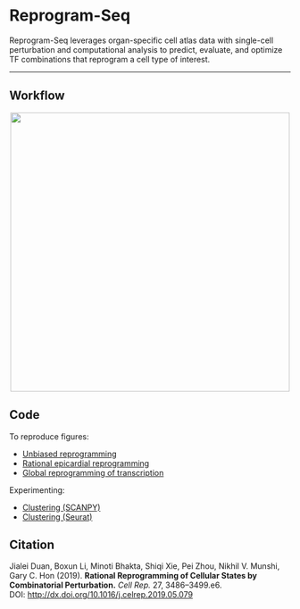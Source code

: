 # Reprogram-Seq

Reprogram-Seq leverages organ-specific cell atlas data with single-cell perturbation and computational analysis to predict, evaluate, and optimize TF combinations that reprogram a cell type of interest.

***

## Workflow

<p align='center'>
    <img src='https://ars.els-cdn.com/content/image/1-s2.0-S2211124719307089-fx1_lrg.jpg' alt='' width='500'/>
</p>

## Code

To reproduce figures:

- [Unbiased reprogramming](http://htmlpreview.github.io/?https://github.com/jlduan/Reprogram-Seq/blob/master/notebooks/rmarkdown_notebooks/unbiased_reprogramming.html)
- [Rational epicardial reprogramming](http://htmlpreview.github.io/?https://github.com/jlduan/Reprogram-Seq/blob/master/notebooks/rmarkdown_notebooks/rational_epicardial_reprogramming.html)
- [Global reprogramming of transcription](http://htmlpreview.github.io/?https://github.com/jlduan/Reprogram-Seq/blob/master/notebooks/rmarkdown_notebooks/global_reprogramming_of_transcription.html)

Experimenting:

- [Clustering (SCANPY)](https://nbviewer.jupyter.org/github/jlduan/Reprogram-Seq/blob/master/notebooks/jupyter_notebooks/cluster_scanpy.ipynb)
- [Clustering (Seurat)](https://htmlpreview.github.io/?https://github.com/jlduan/Reprogram-Seq/blob/master/notebooks/jupyter_notebooks/cluster_seurat.html)

## Citation

Jialei Duan, Boxun Li, Minoti Bhakta, Shiqi Xie, Pei Zhou, Nikhil V. Munshi, Gary C. Hon (2019). **Rational Reprogramming of Cellular States by Combinatorial Perturbation.** _Cell Rep._ 27, 3486–3499.e6.<br/>
DOI: <http://dx.doi.org/10.1016/j.celrep.2019.05.079><br/>

<br>
